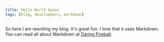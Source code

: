 ```yaml
---
title: Hello World Again
tags: [blog, development, markdown]
---
```


So here I am rewriting my blog. It's great fun. I love that it uses Markdown. You can read all about Markdown at [Daring Fireball](http://daringfireball.net/projects/markdown/).
